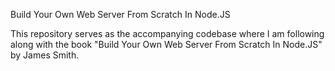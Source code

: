 Build Your Own Web Server From Scratch In Node.JS


This repository serves as the accompanying codebase where I am following along with the book "Build Your Own Web Server From Scratch In Node.JS" by James Smith.
